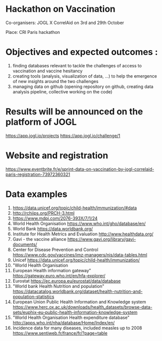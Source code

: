 # Hackathon on Vaccination
Co-organisers: JOGL X CorrelAid on 3rd and 29th October

Place: CRI Paris hackathon

# Objectives and expected outcomes : 
1. finding databases relevant to tackle the challenges of access to vaccination and vaccine hesitancy
2. creating tools (analysis, visualization of data, ...) to help the emergence of new insights around the two challenges
3. managing data on github (opening repository on github, creating data analysis pipeline, collective working on the code)

# Results will be announced on the platform of JOGL 
https://app.jogl.io/projects
https://app.jogl.io/challenge/1

# Website and registration
https://www.eventbrite.fr/e/sprint-data-on-vaccination-by-jogl-correlaid-paris-registration-73972360321

# Data examples

1. https://data.unicef.org/topic/child-health/immunization/#data
2. http://rchiips.org/PRCH-3.html
3. https://www.mdpi.com/2076-393X/7/1/24
4. World Health Organisation	https://www.who.int/gho/database/en/
5. World Bank	https://data.worldbank.org/
6. Institute for Health Metrics and Evaluation	http://www.healthdata.org/
7. Gavi - the vaccine alliance	https://www.gavi.org/library/gavi-documents/
8. Center for Disease Prevention and Control	https://www.cdc.gov/vaccines/imz-managers/nis/data-tables.html
9. Unicef	https://data.unicef.org/topic/child-health/immunization/
10. "World Health Organisation
11. European Health information gateway"	https://gateway.euro.who.int/en/hfa-explorer/
12. Eurostat	https://ec.europa.eu/eurostat/data/database
13. "World bank
Health Nutrition and population"	https://datacatalog.worldbank.org/dataset/health-nutrition-and-population-statistics
14. European Union Public Health Information and Knowledge system	https://www.herc.ox.ac.uk/downloads/health_datasets/browse-data-sets/euphix-eu-public-health-information-knowledge-system
15. "World Health Organisation
Health expenditure database"	http://apps.who.int/nha/database/Home/Index/en/
16. Incidence data for many diseases, included measles up to 2008
https://www.sentiweb.fr/france/fr/?page=table

